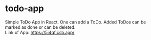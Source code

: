 # todo-app
Simple ToDo App in React.
One can add a ToDo. Added ToDos can be marked as done or can be deleted. <br />
Link of App: https://5i4qf.csb.app/
